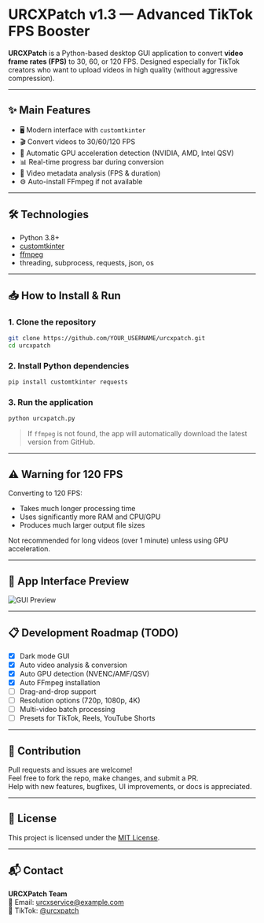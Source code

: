 # URCXPatch v1.3 — Advanced TikTok FPS Booster

**URCXPatch** is a Python-based desktop GUI application to convert **video frame rates (FPS)** to 30, 60, or 120 FPS. Designed especially for TikTok creators who want to upload videos in high quality (without aggressive compression).

---

## ✨ Main Features

- 🖥️ Modern interface with `customtkinter`
- 🎬 Convert videos to 30/60/120 FPS
- 🚀 Automatic GPU acceleration detection (NVIDIA, AMD, Intel QSV)
- 📊 Real-time progress bar during conversion
- 📂 Video metadata analysis (FPS & duration)
- ⚙️ Auto-install FFmpeg if not available

---

## 🛠️ Technologies

- Python 3.8+
- [customtkinter](https://github.com/TomSchimansky/CustomTkinter)
- [ffmpeg](https://ffmpeg.org/)
- threading, subprocess, requests, json, os

---

## 📥 How to Install & Run

### 1. Clone the repository

```bash
git clone https://github.com/YOUR_USERNAME/urcxpatch.git
cd urcxpatch
```

### 2. Install Python dependencies

```bash
pip install customtkinter requests
```

### 3. Run the application

```bash
python urcxpatch.py
```

> If `ffmpeg` is not found, the app will automatically download the latest version from GitHub.

---

## ⚠️ Warning for 120 FPS

Converting to 120 FPS:
- Takes much longer processing time
- Uses significantly more RAM and CPU/GPU
- Produces much larger output file sizes

Not recommended for long videos (over 1 minute) unless using GPU acceleration.

---

## 📸 App Interface Preview

![GUI Preview](https://dummyimage.com/800x500/1a1a1a/ffffff&text=URCXPatch+GUI+Preview)

---

## 📋 Development Roadmap (TODO)

- [x] Dark mode GUI
- [x] Auto video analysis & conversion
- [x] Auto GPU detection (NVENC/AMF/QSV)
- [x] Auto FFmpeg installation
- [ ] Drag-and-drop support
- [ ] Resolution options (720p, 1080p, 4K)
- [ ] Multi-video batch processing
- [ ] Presets for TikTok, Reels, YouTube Shorts

---

## 🤝 Contribution

Pull requests and issues are welcome!  
Feel free to fork the repo, make changes, and submit a PR.  
Help with new features, bugfixes, UI improvements, or docs is appreciated.

---

## 📄 License

This project is licensed under the [MIT License](LICENSE).

---

## 📬 Contact

**URCXPatch Team**  
📧 Email: urcxservice@example.com  
📱 TikTok: [@urcxpatch](https://tiktok.com/@urcxpatch)
